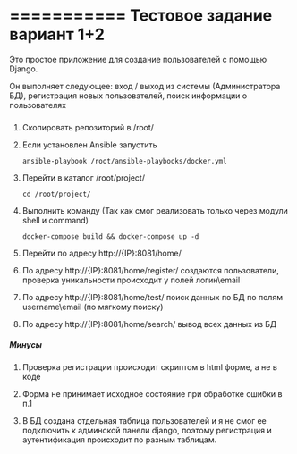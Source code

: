 ===========
Тестовое задание вариант 1+2 
===========

Это простое приложение для создание пользователей с помощью Django. 

Он выполняет следующее: вход / выход из системы (Администратора БД), регистрация новых пользователей, поиск информации о пользователях 

##### 

1. Скопировать репозиторий в /root/

2. Если установлен Ansible запустить 

    ```
    ansible-playbook /root/ansible-playbooks/docker.yml
    ```

3. Перейти в каталог  /root/project/

    `cd /root/project/`

4. Выполнить команду (Так как смог реализовать только через модули shell и command)

	```
    docker-compose build && docker-compose up -d
    ```

5. Перейти по адресу http://{IP}:8081/home/

6. По адресу http://{IP}:8081/home/register/ создаются пользователи, проверка уникальности происходит у полей логин\email
   

7. По адресу http://{IP}:8081/home/test/ поиск данных по БД по полям username\email (по мягкому поиску)


8. По адресу http://{IP}:8081/home/search/ вывод всех данных из БД
   

##### Минусы 
1. Проверка регистрации происходит скриптом в html форме, а не в коде 

2. Форма не принимает исходное состояние при обработке ошибки в п.1

3. В БД создана отдельная таблица пользователей и я не смог ее подключить к админской панели django, поэтому регистрация и аутентификация происходит по разным таблицам.
	
